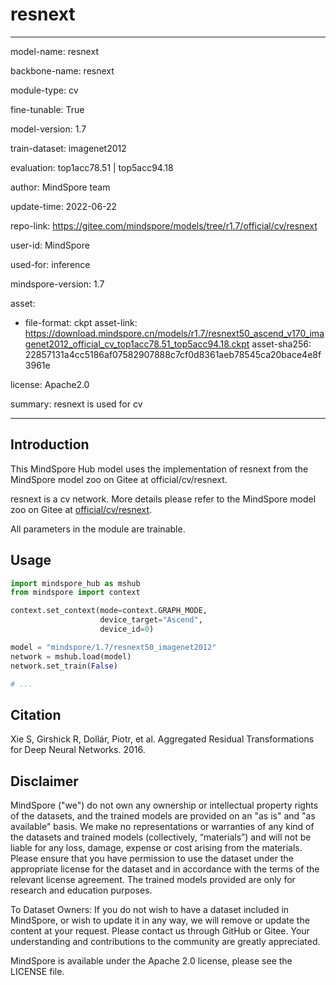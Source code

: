 # resnext

---

model-name: resnext

backbone-name: resnext

module-type: cv

fine-tunable: True

model-version: 1.7

train-dataset: imagenet2012

evaluation: top1acc78.51 | top5acc94.18

author: MindSpore team

update-time: 2022-06-22

repo-link: <https://gitee.com/mindspore/models/tree/r1.7/official/cv/resnext>

user-id: MindSpore

used-for: inference

mindspore-version: 1.7

asset:

-
    file-format: ckpt
    asset-link: <https://download.mindspore.cn/models/r1.7/resnext50_ascend_v170_imagenet2012_official_cv_top1acc78.51_top5acc94.18.ckpt>
    asset-sha256: 22857131a4cc5186af07582907888c7cf0d8361aeb78545ca20bace4e8f3961e

license: Apache2.0

summary: resnext is used for cv

---

## Introduction

This MindSpore Hub model uses the implementation of resnext from the MindSpore model zoo on Gitee at official/cv/resnext.

resnext is a cv network. More details please refer to the MindSpore model zoo on Gitee at [official/cv/resnext](https://gitee.com/mindspore/models/blob/r1.7/official/cv/resnext/README.md).

All parameters in the module are trainable.

## Usage

```python
import mindspore_hub as mshub
from mindspore import context

context.set_context(mode=context.GRAPH_MODE,
                    device_target="Ascend",
                    device_id=0)

model = "mindspore/1.7/resnext50_imagenet2012"
network = mshub.load(model)
network.set_train(False)

# ...
```

## Citation

Xie S, Girshick R, Dollár, Piotr, et al. Aggregated Residual Transformations for Deep Neural Networks. 2016.

## Disclaimer

MindSpore ("we") do not own any ownership or intellectual property rights of the datasets, and the trained models are provided on an "as is" and "as available" basis. We make no representations or warranties of any kind of the datasets and trained models (collectively, “materials”) and will not be liable for any loss, damage, expense or cost arising from the materials. Please ensure that you have permission to use the dataset under the appropriate license for the dataset and in accordance with the terms of the relevant license agreement. The trained models provided are only for research and education purposes.

To Dataset Owners: If you do not wish to have a dataset included in MindSpore, or wish to update it in any way, we will remove or update the content at your request. Please contact us through GitHub or Gitee. Your understanding and contributions to the community are greatly appreciated.

MindSpore is available under the Apache 2.0 license, please see the LICENSE file.
